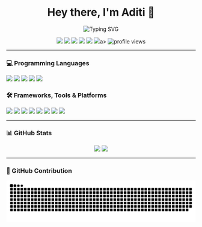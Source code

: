 <!-- GitHub Profile README for @aditig80 -->

<h1 align="center">Hey there, I'm Aditi 👋</h1>
<p align="center">
  <img src="https://readme-typing-svg.herokuapp.com?font=Fira+Code&duration=3000&pause=1000&color=F55F7C&center=true&width=450&lines=CSE+Undergrad+%7C+Full-Stack+Dev;AI+Explorer+%7C+Problem+Solver;Explorer+%7C+Always+Curious!" alt="Typing SVG" />
</p>

<p align="center">
  <a href="mailto:adiii.mails05@gmail.com"><img src="https://img.shields.io/badge/Email-EA4335?style=flat&logo=gmail&logoColor=white" /></a>
  <a href="https://www.linkedin.com/in/aditigupta99/"><img src="https://img.shields.io/badge/LinkedIn-0077B5?style=flat&logo=linkedin&logoColor=white" /></a>
  <a href="https://github.com/aditig80"><img src="https://img.shields.io/badge/GitHub-181717?style=flat&logo=github&logoColor=white" /></a>
  <a href="https://codeforces.com/profile/aditii_g99"><img src="https://img.shields.io/badge/Codeforces-1F8ACB?style=flat&logo=codeforces&logoColor=white" /></a>
  <a href="https://leetcode.com/u/adiig_9/"><img src="https://img.shields.io/badge/LeetCode-FFA116?style=flat&logo=leetcode&logoColor=black" /></a>
  <a href = "https://www.hackerrank.com/profile/aditii_g99"><img src ="https://img.shields.io/npm/v/npm.svg?logo=hackkerrank"/></a>a>
  <img src="https://komarev.com/ghpvc/?username=aditig80&style=flat&color=blue" alt="profile views" />
</p>

---

### 💻 Programming Languages
<p>
  <img src="https://img.shields.io/badge/Java-007396?style=for-the-badge&logo=java&logoColor=white"/>
  <img src="https://img.shields.io/badge/C-00599C?style=for-the-badge&logo=c&logoColor=white"/>
  <img src="https://img.shields.io/badge/C++-00599C?style=for-the-badge&logo=c%2B%2B&logoColor=white"/>
  <img src="https://img.shields.io/badge/Python-3776AB?style=for-the-badge&logo=python&logoColor=white"/>
  <img src="https://img.shields.io/badge/JavaScript-F7DF1E?style=for-the-badge&logo=javascript&logoColor=black"/>
</p>

### 🛠️ Frameworks, Tools & Platforms
<p>
  <img src="https://img.shields.io/badge/React-61DAFB?style=for-the-badge&logo=react&logoColor=black"/>
  <img src="https://img.shields.io/badge/Node.js-339933?style=for-the-badge&logo=nodedotjs&logoColor=white"/>
  <img src="https://img.shields.io/badge/Express-000000?style=for-the-badge&logo=express&logoColor=white"/>
  <img src="https://img.shields.io/badge/MongoDB-47A248?style=for-the-badge&logo=mongodb&logoColor=white"/>
  <img src="https://img.shields.io/badge/MySQL-00758F?style=for-the-badge&logo=mysql&logoColor=white"/>
  <img src="https://img.shields.io/badge/TailwindCSS-06B6D4?style=for-the-badge&logo=tailwindcss&logoColor=white"/>
  <img src="https://img.shields.io/badge/Linux-FCC624?style=for-the-badge&logo=linux&logoColor=black"/>
  <img src="https://img.shields.io/badge/VSCode-007ACC?style=for-the-badge&logo=visualstudiocode&logoColor=white"/>
</p>

---

### 📊 GitHub Stats

<p align="center">
  <img src="https://github-readme-stats.vercel.app/api?username=aditig80&show_icons=true&theme=tokyonight" height="165" />
  <img src="https://github-readme-stats.vercel.app/api/top-langs/?username=aditig80&layout=compact&theme=tokyonight" height="165" />
</p>

---

### 🐍 GitHub Contribution

<p align="center">
  <img src="https://raw.githubusercontent.com/Platane/snk/output/github-contribution-grid-snake.svg" alt="snake gif" />
</p>
